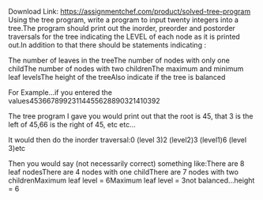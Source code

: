 Download Link: https://assignmentchef.com/product/solved-tree-program
<br>
Using the tree program, write a program to input twenty integers into a tree.The program should print out the inorder, preorder and postorder traversals for the tree indicating the LEVEL of each node as it is printed out.In addition to that there should be statements indicating :

The number of leaves in the treeThe number of nodes with only one childThe number of nodes with two childrenThe maximum and minimum leaf levelsThe height of the treeAlso indicate if the tree is balanced

For Example…if you entered the values45366789923114455628890321410392

The tree program I gave you would print out that the root is 45, that 3 is the left of 45,66 is the right of 45, etc etc…

It would then do the inorder traversal:0 (level 3)2 (level2)3 (level1)6 (level 3)etc

Then you would say (not necessarily correct) something like:There are 8 leaf nodesThere are 4 nodes with one childThere are 7 nodes with two childrenMaximum leaf level = 6Maximum leaf level = 3not balanced…height = 6


